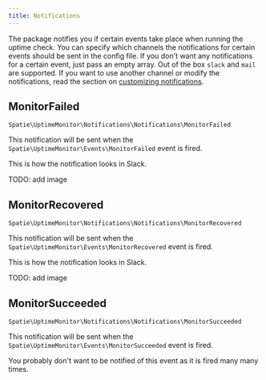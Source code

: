 ```yaml
---
title: Notifications
---
```


The package notifies you if certain events take place when running the uptime check. You can specify which channels the notifications for certain events should be sent in the config file. If you don't want any notifications for a certain event, just pass an empty array. Out of the box `slack` and `mail` are supported. If you want to use another channel or modify the notifications, read the section on [customizing notifications](https://docs.spatie.be/laravel-uptime-monitor/v1/advanced-usage/customizing-notifications).

## MonitorFailed

`Spatie\UptimeMonitor\Notifications\Notifications\MonitorFailed`

This notification will be sent when the `Spatie\UptimeMonitor\Events\MonitorFailed` event is fired.

This is how the notification looks in Slack.

TODO: add image

## MonitorRecovered

`Spatie\UptimeMonitor\Notifications\Notifications\MonitorRecovered`

This notification will be sent when the `Spatie\UptimeMonitor\Events\MonitorRecovered` event is fired.

This is how the notification looks in Slack.

TODO: add image

## MonitorSucceeded

`Spatie\UptimeMonitor\Notifications\Notifications\MonitorSucceeded`

This notification will be sent when the `Spatie\UptimeMonitor\Events\MonitorSucceeded` event is fired.

You probably don't want to be notified of this event as it is fired many many times. 

